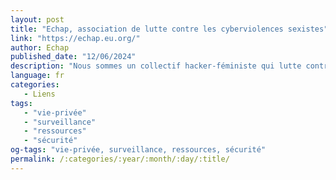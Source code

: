 ```yaml
---
layout: post
title: "Echap, association de lutte contre les cyberviolences sexistes"
link: "https://echap.eu.org/"
author: Echap
published_date: "12/06/2024"
description: "Nous sommes un collectif hacker-féministe qui lutte contre l’utilisation de la technologie dans les violences sexistes et sexuelles. Créée en 2020, Echap s’est constituée en association loi 1901 afin d’apporter des ressources et du soutien aux associations luttant contre les violences faites aux femmes et aux minorités de genre."
language: fr
categories:
   - Liens
tags:
   - "vie-privée"
   - "surveillance"
   - "ressources"
   - "sécurité"
og-tags: "vie-privée, surveillance, ressources, sécurité"
permalink: /:categories/:year/:month/:day/:title/
---
```

